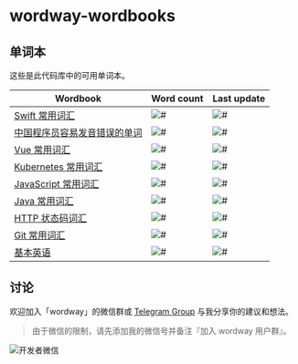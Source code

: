 # wordway-wordbooks

## 单词本

这些是此代码库中的可用单词本。

<!--WORDWAY-CLI-GENERATE-->

| Wordbook | Word count | Last update |
| -------- | ---------- | ----------- |
| [Swift 常用词汇](https://github.com/wordway/wordway-wordbooks/tree/master/wordbook-swift) | ![#](https://img.shields.io/badge/word%20count-69-blue.svg) | ![#](https://img.shields.io/date/1572270767?label=last%20update) |
| [中国程序员容易发音错误的单词](https://github.com/wordway/wordway-wordbooks/tree/master/wordbook-chinese-programmer-wrong-pronunciation) | ![#](https://img.shields.io/badge/word%20count-73-blue.svg) | ![#](https://img.shields.io/date/1572260695?label=last%20update) |
| [Vue 常用词汇](https://github.com/wordway/wordway-wordbooks/tree/master/wordbook-vue) | ![#](https://img.shields.io/badge/word%20count-22-blue.svg) | ![#](https://img.shields.io/date/1572091709?label=last%20update) |
| [Kubernetes 常用词汇](https://github.com/wordway/wordway-wordbooks/tree/master/wordbook-kubernetes) | ![#](https://img.shields.io/badge/word%20count-66-blue.svg) | ![#](https://img.shields.io/date/1571079703?label=last%20update) |
| [JavaScript 常用词汇](https://github.com/wordway/wordway-wordbooks/tree/master/wordbook-javascript) | ![#](https://img.shields.io/badge/word%20count-63-blue.svg) | ![#](https://img.shields.io/date/1571088716?label=last%20update) |
| [Java 常用词汇](https://github.com/wordway/wordway-wordbooks/tree/master/wordbook-java) | ![#](https://img.shields.io/badge/word%20count-52-blue.svg) | ![#](https://img.shields.io/date/1570575272?label=last%20update) |
| [HTTP 状态码词汇](https://github.com/wordway/wordway-wordbooks/tree/master/wordbook-httpstatuscodes) | ![#](https://img.shields.io/badge/word%20count-112-blue.svg) | ![#](https://img.shields.io/date/1570575235?label=last%20update) |
| [Git 常用词汇](https://github.com/wordway/wordway-wordbooks/tree/master/wordbook-gitscm) | ![#](https://img.shields.io/badge/word%20count-32-blue.svg) | ![#](https://img.shields.io/date/1571216123?label=last%20update) |
| [基本英语](https://github.com/wordway/wordway-wordbooks/tree/master/wordbook-basic-english) | ![#](https://img.shields.io/badge/word%20count-850-blue.svg) | ![#](https://img.shields.io/date/1570575124?label=last%20update) |

<!--WORDWAY-CLI-GENERATE-->

## 讨论

欢迎加入「wordway」的微信群或 [Telegram Group](https://t.me/wordway) 与我分享你的建议和想法。

> 由于微信的限制，请先添加我的微信号并备注『加入 wordway 用户群』。

![开发者微信](https://wordway-storage.thecode.me/screenshots/wechat_qrcode.png?imageView2/2/w/280/format/png)
